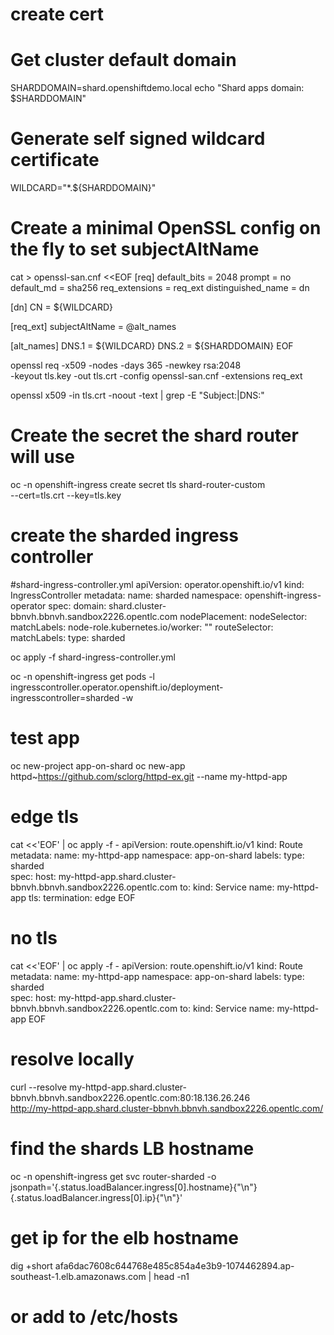 

# create cert
# Get cluster default domain

SHARDDOMAIN=shard.openshiftdemo.local
echo "Shard apps domain: $SHARDDOMAIN"

# Generate self signed wildcard certificate

WILDCARD="*.${SHARDDOMAIN}"

# Create a minimal OpenSSL config on the fly to set subjectAltName
cat > openssl-san.cnf <<EOF
[req]
default_bits       = 2048
prompt             = no
default_md         = sha256
req_extensions     = req_ext
distinguished_name = dn

[dn]
CN = ${WILDCARD}

[req_ext]
subjectAltName = @alt_names

[alt_names]
DNS.1 = ${WILDCARD}
DNS.2 = ${SHARDDOMAIN}
EOF

openssl req -x509 -nodes -days 365 -newkey rsa:2048 \
  -keyout tls.key -out tls.crt -config openssl-san.cnf -extensions req_ext

openssl x509 -in tls.crt -noout -text | grep -E "Subject:|DNS:"

# Create the secret the shard router will use

oc -n openshift-ingress create secret tls shard-router-custom \
  --cert=tls.crt --key=tls.key

# create the sharded ingress controller

#shard-ingress-controller.yml 
apiVersion: operator.openshift.io/v1
kind: IngressController
metadata:
  name: sharded
  namespace: openshift-ingress-operator
spec:
  domain: shard.cluster-bbnvh.bbnvh.sandbox2226.opentlc.com
  nodePlacement:
    nodeSelector:
      matchLabels:
        node-role.kubernetes.io/worker: ""
  routeSelector:
    matchLabels:
      type: sharded


oc apply -f shard-ingress-controller.yml 

oc -n openshift-ingress get pods -l ingresscontroller.operator.openshift.io/deployment-ingresscontroller=sharded -w


# test app 

oc new-project app-on-shard
oc new-app httpd~https://github.com/sclorg/httpd-ex.git --name my-httpd-app

# edge tls
cat <<'EOF' | oc apply -f -
apiVersion: route.openshift.io/v1
kind: Route
metadata:
  name: my-httpd-app
  namespace: app-on-shard
  labels:
    type: sharded            
spec:
  host: my-httpd-app.shard.cluster-bbnvh.bbnvh.sandbox2226.opentlc.com
  to:
    kind: Service
    name: my-httpd-app
  tls:
    termination: edge
EOF

# no tls
cat <<'EOF' | oc apply -f -
apiVersion: route.openshift.io/v1
kind: Route
metadata:
  name: my-httpd-app
  namespace: app-on-shard
  labels:
    type: sharded            
spec:
  host: my-httpd-app.shard.cluster-bbnvh.bbnvh.sandbox2226.opentlc.com
  to:
    kind: Service
    name: my-httpd-app
EOF

# resolve locally
curl --resolve my-httpd-app.shard.cluster-bbnvh.bbnvh.sandbox2226.opentlc.com:80:18.136.26.246 \
  http://my-httpd-app.shard.cluster-bbnvh.bbnvh.sandbox2226.opentlc.com/

# find the shards LB hostname
oc -n openshift-ingress get svc router-sharded -o jsonpath='{.status.loadBalancer.ingress[0].hostname}{"\n"}{.status.loadBalancer.ingress[0].ip}{"\n"}'

# get ip for the elb hostname
dig +short afa6dac7608c644768e485c854a4e3b9-1074462894.ap-southeast-1.elb.amazonaws.com | head -n1

# or add to /etc/hosts

